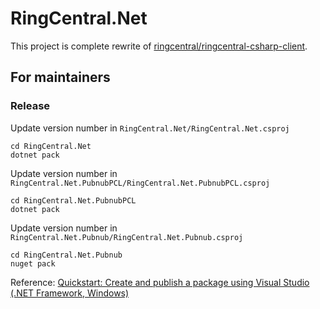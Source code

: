 # RingCentral.Net

This project is complete rewrite of [ringcentral/ringcentral-csharp-client](https://github.com/ringcentral/ringcentral-csharp-client).


## For maintainers

### Release

Update version number in `RingCentral.Net/RingCentral.Net.csproj`

```
cd RingCentral.Net
dotnet pack
```

Update version number in `RingCentral.Net.PubnubPCL/RingCentral.Net.PubnubPCL.csproj`

```
cd RingCentral.Net.PubnubPCL
dotnet pack
```

Update version number in `RingCentral.Net.Pubnub/RingCentral.Net.Pubnub.csproj`


```
cd RingCentral.Net.Pubnub
nuget pack
```

Reference: [Quickstart: Create and publish a package using Visual Studio (.NET Framework, Windows)](https://docs.microsoft.com/en-us/nuget/quickstart/create-and-publish-a-package-using-visual-studio-net-framework)
